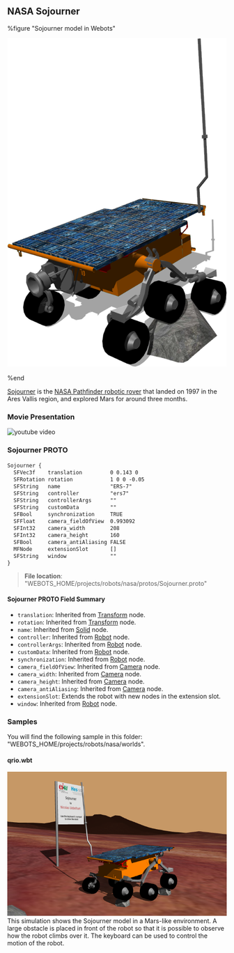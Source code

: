 ## NASA Sojourner

%figure "Sojourner model in Webots"

![model.png](images/robots/sojourner/model.png)

%end

[Sojourner](https://en.wikipedia.org/wiki/Sojourner_(rover)) is the [NASA Pathfinder robotic rover](https://www.nasa.gov/mission_pages/mars-pathfinder) that landed on 1997 in the Ares Vallis region, and explored Mars for around three months.

### Movie Presentation

![youtube video](https://www.youtube.com/watch?v=_9d_vukS0Qg)

### Sojourner PROTO

```
Sojourner {
  SFVec3f    translation         0 0.143 0
  SFRotation rotation            1 0 0 -0.05
  SFString   name                "ERS-7"
  SFString   controller          "ers7"
  SFString   controllerArgs      ""
  SFString   customData          ""
  SFBool     synchronization     TRUE
  SFFloat    camera_fieldOfView  0.993092
  SFInt32    camera_width        208
  SFInt32    camera_height       160
  SFBool     camera_antiAliasing FALSE
  MFNode     extensionSlot       []
  SFString   window              ""
}
```

> **File location**: "WEBOTS\_HOME/projects/robots/nasa/protos/Sojourner.proto"

#### Sojourner PROTO Field Summary

- `translation`: Inherited from [Transform](../reference/transform.md) node.
- `rotation`: Inherited from [Transform](../reference/transform.md) node.
- `name`: Inherited from [Solid](../reference/solid.md) node.
- `controller`: Inherited from [Robot](../reference/robot.md) node.
- `controllerArgs`: Inherited from [Robot](../reference/robot.md) node.
- `customData`: Inherited from [Robot](../reference/robot.md) node.
- `synchronization`: Inherited from [Robot](../reference/robot.md) node.
- `camera_fieldOfView`: Inherited from [Camera](../reference/camera.md) node.
- `camera_width`: Inherited from [Camera](../reference/camera.md) node.
- `camera_height`: Inherited from [Camera](../reference/camera.md) node.
- `camera_antiAliasing`: Inherited from [Camera](../reference/camera.md) node.
- `extensionSlot`: Extends the robot with new nodes in the extension slot.
- `window`: Inherited from [Robot](../reference/robot.md) node.

### Samples

You will find the following sample in this folder: "WEBOTS\_HOME/projects/robots/nasa/worlds".

#### qrio.wbt

![sojourner.wbt.png](images/robots/sojourner/sojourner.wbt.png) This simulation shows the Sojourner model in a Mars-like environment.
A large obstacle is placed in front of the robot so that it is possible to observe how the robot climbs over it.
The keyboard can be used to control the motion of the robot.
